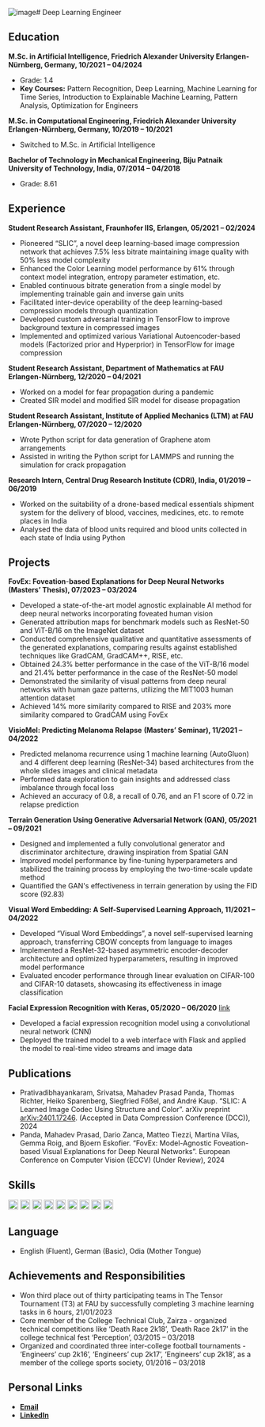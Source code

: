 ![image](https://github.com/mahadev1995/mahadev1995.github.io/assets/51476618/37ca7e14-c21d-436a-940e-3ac6f7334805)# Deep Learning Engineer
## Education  
**M.Sc. in Artificial Intelligence, Friedrich Alexander University Erlangen-Nürnberg, Germany, 10/2021 – 04/2024**  
- Grade: 1.4    
- **Key Courses:** Pattern Recognition, Deep Learning, Machine Learning for Time Series, Introduction to Explainable Machine Learning, Pattern Analysis, Optimization for Engineers

**M.Sc. in Computational Engineering, Friedrich Alexander University Erlangen-Nürnberg, Germany, 10/2019 – 10/2021**  
- Switched to M.Sc. in Artificial Intelligence

**Bachelor of Technology in Mechanical Engineering, Biju Patnaik University of Technology, India, 07/2014 – 04/2018**  
- Grade: 8.61
   
## Experience  

**Student Research Assistant, Fraunhofer IIS, Erlangen, 05/2021 – 02/2024**
- Pioneered “SLIC”, a novel deep learning-based image compression network that achieves 7.5% less bitrate maintaining image quality with 50% less model complexity
- Enhanced the Color Learning model performance by 61% through context model integration, entropy parameter estimation, etc.  
- Enabled continuous bitrate generation from a single model by implementing trainable gain and inverse gain units   
- Facilitated inter-device operability of the deep learning-based compression models through quantization  
- Developed custom adversarial training in TensorFlow to improve background texture in compressed images  
- Implemented and optimized various Variational Autoencoder-based models (Factorized prior and Hyperprior) in TensorFlow for image compression

**Student Research Assistant, Department of Mathematics at FAU Erlangen-Nürnberg, 12/2020 – 04/2021**
- Worked on a model for fear propagation during a pandemic 
- Created SIR model and modified SIR model for disease propagation

**Student Research Assistant, Institute of Applied Mechanics (LTM) at FAU Erlangen-Nürnberg, 07/2020 – 12/2020**
- Wrote Python script for data generation of Graphene atom arrangements
- Assisted in writing the Python script for LAMMPS and running the simulation for crack propagation
  
**Research Intern, Central Drug Research Institute (CDRI), India, 01/2019 – 06/2019**
- Worked on the suitability of a drone-based medical essentials shipment system for the delivery of blood, vaccines, medicines, etc. to remote places in India
- Analysed the data of blood units required and blood units collected in each state of India using Python
  
## Projects

**FovEx: Foveation**-**based Explanations for Deep Neural Networks (Masters’ Thesis), 07/2023 – 03/2024**
- Developed a state-of-the-art model agnostic explainable AI method for deep neural networks incorporating foveated human vision
- Generated attribution maps for benchmark models such as ResNet-50 and ViT-B/16 on the ImageNet dataset
- Conducted comprehensive qualitative and quantitative assessments of the generated explanations, comparing results against established techniques like GradCAM, GradCAM++, RISE, etc.
- Obtained 24.3% better performance in the case of the ViT-B/16 model and 21.4% better performance in the case of the ResNet-50 model
- Demonstrated the similarity of visual patterns from deep neural networks with human gaze patterns, utilizing the MIT1003 human attention dataset 
- Achieved 14% more similarity compared to RISE and 203% more similarity compared to GradCAM using FovEx
  
**VisioMel: Predicting Melanoma Relapse** **(Masters’ Seminar), 11/2021 – 04/2022**
- Predicted melanoma recurrence using 1 machine learning (AutoGluon) and 4 different deep learning (ResNet-34) based architectures from the whole slides images and clinical metadata
- Performed data exploration to gain insights and addressed class imbalance through focal loss
- Achieved an accuracy of 0.8, a recall of 0.76, and an F1 score of 0.72 in relapse prediction
  
**Terrain Generation Using Generative Adversarial Network (GAN), 05/2021 – 09/2021**
- Designed and implemented a fully convolutional generator and discriminator architecture, drawing inspiration from Spatial GAN
- Improved model performance by fine-tuning hyperparameters and stabilized the training process by employing the two-time-scale update method
- Quantified the GAN's effectiveness in terrain generation by using the FID score (92.83)

**Visual Word Embedding: A Self-Supervised Learning Approach, 11/2021 – 04/2022**
- Developed “Visual Word Embeddings”, a novel self-supervised learning approach, transferring CBOW concepts from language to images
- Implemented a ResNet-32-based asymmetric encoder-decoder architecture and optimized hyperparameters, resulting in improved model performance
- Evaluated encoder performance through linear evaluation on CIFAR-100 and CIFAR-10 datasets, showcasing its effectiveness in image classification
  
**Facial Expression Recognition with Keras, 05/2020 – 06/2020** [link](https://www.coursera.org/account/accomplishments/verify/GHMXXCP29JEZ?utm_campaign=sharing_cta&utm_content=cert_image&utm_medium=certificate&utm_product=project&utm_source=link)
- Developed a facial expression recognition model using a convolutional neural network (CNN)
- Deployed the trained model to a web interface with Flask and applied the model to real-time video streams and image data
  
## Publications

- Prativadibhayankaram, Srivatsa, Mahadev Prasad Panda, Thomas Richter, Heiko Sparenberg, Siegfried Fößel, and André Kaup. “SLIC: A Learned Image Codec Using Structure and Color”. arXiv preprint [arXiv:2401.17246](https://arxiv.org/abs/2401.17246). (Accepted in Data Compression Conference (DCC)), 2024
- Panda, Mahadev Prasad, Dario Zanca, Matteo Tiezzi, Martina Vilas, Gemma Roig, and Bjoern Eskofier. “FovEx: Model-Agnostic Foveation-based Visual Explanations for Deep Neural Networks”. European Conference on Computer Vision (ECCV) (Under Review), 2024  
## **Skills**  
<img src="https://github.com/mahadev1995/mahadev1995.github.io/assets/51476618/f06dbb79-f66e-48b0-94d5-6ef644bfd995" width="20" height="20"> <img src="https://github.com/mahadev1995/mahadev1995.github.io/assets/51476618/c0b4c83b-48f7-41a9-8360-ee875d450c54" width="20" height="20"> <img src="https://github.com/mahadev1995/mahadev1995.github.io/assets/51476618/b7bd51fe-0007-4d78-af78-07815e57a43f" width="20" height="20"> <img src="https://github.com/mahadev1995/mahadev1995.github.io/assets/51476618/b6e19193-5759-40be-b90d-b27b49d170b6" width="20" height="20"> <img src="https://github.com/mahadev1995/mahadev1995.github.io/assets/51476618/84fbc312-4b21-4dc7-8d3b-d016b3b6f513" width="20" height="20"> <img src="https://github.com/mahadev1995/mahadev1995.github.io/assets/51476618/6df82822-f2d9-4f70-9ba9-b43a9e1a841b" width="20" height="20"> <img src="https://github.com/mahadev1995/mahadev1995.github.io/assets/51476618/2faa1169-fd0e-4ae3-81ba-7b647dd06a43" width="20" height="20"> <img src="https://github.com/mahadev1995/mahadev1995.github.io/assets/51476618/995d0294-1488-4917-bfdd-79a2269fc4ae" width="20" height="20"> <img src="https://github.com/mahadev1995/mahadev1995.github.io/assets/51476618/e1cc7098-0e5f-4461-8c1b-05f8df6954a3" width="20" height="20">

## **Language**     
   - English (Fluent), German (Basic), Odia (Mother Tongue)
     
## **Achievements and Responsibilities**
- Won third place out of thirty participating teams in The Tensor Tournament (T3) at FAU by successfully completing 3 machine learning tasks in 6 hours, 21/01/2023
- Core member of the College Technical Club, Zairza - organized technical competitions like ‘Death Race 2k18’, ‘Death Race 2k17’ in the college technical fest ‘Perception’, 03/2015 – 03/2018
- Organized and coordinated three inter-college football tournaments - ‘Engineers’ cup 2k16’, ‘Engineers’ cup 2k17’, ‘Engineers’ cup 2k18’, as a member of the college sports society, 01/2016 – 03/2018

## **Personal Links**
- [**Email**](mailto:mppanda7896@gmail.com)
- [**LinkedIn**](https://www.linkedin.com/in/mahadev-prasad-panda-ab012616b/)


